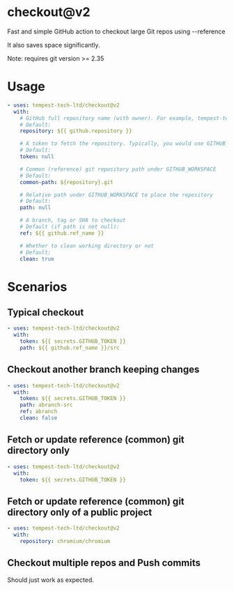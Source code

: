 # checkout@v2
Fast and simple GitHub action to checkout large Git repos using --reference

It also saves space significantly.

Note: requires git version >= 2.35

# Usage
```yaml
- uses: tempest-tech-ltd/checkout@v2
  with:
    # GitHub full repository name (with owner). For example, tempest-tech-ltd/checkout
    # Default:
    repository: ${{ github.repository }}

    # A token to fetch the repository. Typically, you would use GITHUB_TOKEN explicitly
    # Default:
    token: null

    # Common (reference) git repository path under GITHUB_WORKSPACE
    # Default:
    common-path: ${repository}.git

    # Relative path under GITHUB_WORKSPACE to place the repository
    # Default:
    path: null

    # A branch, tag or SHA to checkout
    # Default (if path is not null):
    ref: ${{ github.ref_name }}

    # Whether to clean working directory or not
    # Default:
    clean: true
```

# Scenarios

## Typical checkout
```yaml
- uses: tempest-tech-ltd/checkout@v2
  with:
    token: ${{ secrets.GITHUB_TOKEN }}
    path: ${{ github.ref_name }}/src
```

## Checkout another branch keeping changes
```yaml
- uses: tempest-tech-ltd/checkout@v2
  with:
    token: ${{ secrets.GITHUB_TOKEN }}
    path: abranch-src
    ref: abranch
    clean: false
```

## Fetch or update reference (common) git directory only
```yaml
- uses: tempest-tech-ltd/checkout@v2
  with:
    token: ${{ secrets.GITHUB_TOKEN }}
```

## Fetch or update reference (common) git directory only of a public project
```yaml
- uses: tempest-tech-ltd/checkout@v2
  with:
    repository: chromium/chromium
```

## Checkout multiple repos and Push commits
Should just work as expected.
